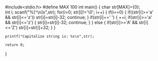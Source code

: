 #include<stdio.h>
#define MAX 100
int main()
{
	char str[MAX]={0};	
	int i;
	scanf("%[^\n]s",str); 
	for(i=0; str[i]!='\0'; i++)
	{
		if(i==0)
		{
			if((str[i]>='a' && str[i]<='z'))
				str[i]=str[i]-32; 
			continue; 
		}
		if(str[i]==' ')
		{
			++i;
			if(str[i]>='a' && str[i]<='z')
			{
				str[i]=str[i]-32; 
				continue; 
			}
		}
		else
		{
			if(str[i]>='A' && str[i]<='Z')
				str[i]=str[i]+32; 
		}
	}
	
	printf("Capitalize string is: %s\n",str);
	
	return 0;
}
